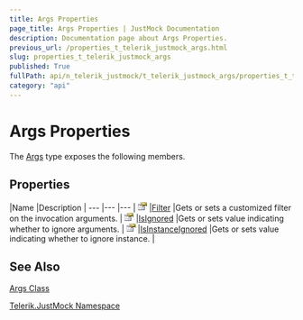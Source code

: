 ```yaml
---
title: Args Properties
page_title: Args Properties | JustMock Documentation
description: Documentation page about Args Properties.
previous_url: /properties_t_telerik_justmock_args.html
slug: properties_t_telerik_justmock_args
published: True
fullPath: api/n_telerik_justmock/t_telerik_justmock_args/properties_t_telerik_justmock_args/properties_t_telerik_justmock_args
category: "api"
---
```


# Args Properties



The [Args](t_telerik_justmock_args) type exposes the following members.

## Properties



 |Name |Description |
--- |--- |--- |
![Public property](/icons/pubproperty.gif) |[Filter](p_telerik_justmock_args_filter) |Gets or sets a customized filter on the invocation arguments. |
![Public property](/icons/pubproperty.gif) |[IsIgnored](p_telerik_justmock_args_isignored) |Gets or sets value indicating whether to ignore arguments. |
![Public property](/icons/pubproperty.gif) |[IsInstanceIgnored](p_telerik_justmock_args_isinstanceignored) |Gets or sets value indicating whether to ignore instance. |


## See Also



 [Args Class](t_telerik_justmock_args) 

 [Telerik.JustMock Namespace](n_telerik_justmock) 



